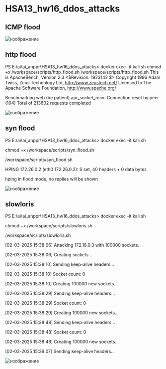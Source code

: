 # HSA13_hw16_ddos_attacks

## ICMP flood

![изображение](https://github.com/user-attachments/assets/86e6b1ce-98c3-45c5-aaef-9728688fa7b2)


## http flood

PS E:\ai\ai_anppr\HSA13_hw16_ddos_attacks> docker exec -it kali sh
chmod +x /workspace/scripts/http_flood.sh
/workspace/scripts/http_flood.sh
This is ApacheBench, Version 2.3 <$Revision: 1923142 $>
Copyright 1996 Adam Twiss, Zeus Technology Ltd, http://www.zeustech.net/
Licensed to The Apache Software Foundation, http://www.apache.org/

Benchmarking web (be patient)
apr_socket_recv: Connection reset by peer (104)
Total of 213602 requests completed

![изображение](https://github.com/user-attachments/assets/f48933ee-93ca-4124-9b19-9ee8f0b514ca)



## syn flood

PS E:\ai\ai_anppr\HSA13_hw16_ddos_attacks> docker exec -it kali sh

chmod +x /workspace/scripts/syn_flood.sh

/workspace/scripts/syn_flood.sh

HPING 172.26.0.2 (eth0 172.26.0.2): S set, 40 headers + 0 data bytes

hping in flood mode, no replies will be shown

![изображение](https://github.com/user-attachments/assets/aff704d2-beb1-4aeb-afe6-22e0a087df42)

## slowloris


PS E:\ai\ai_anppr\HSA13_hw16_ddos_attacks> docker exec -it kali sh

chmod +x /workspace/scripts/slowloris.sh

/workspace/scripts/slowloris.sh

[02-03-2025 15:38:06] Attacking 172.18.0.3 with 100000 sockets.

[02-03-2025 15:38:06] Creating sockets...

[02-03-2025 15:38:10] Sending keep-alive headers...

[02-03-2025 15:38:10] Socket count: 0

[02-03-2025 15:38:10] Creating 100000 new sockets...

[02-03-2025 15:38:29] Sending keep-alive headers...

[02-03-2025 15:38:29] Socket count: 0

[02-03-2025 15:38:29] Creating 100000 new sockets...

[02-03-2025 15:38:48] Sending keep-alive headers...

[02-03-2025 15:38:48] Socket count: 0

[02-03-2025 15:38:48] Creating 100000 new sockets...

[02-03-2025 15:39:07] Sending keep-alive headers...



![изображение](https://github.com/user-attachments/assets/79a25c25-8d3b-4c7e-8d41-f5af3913fb4a)

